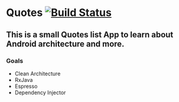 # Quotes  [![Build Status](https://travis-ci.org/srgtrujillo/quotes.svg?branch=master)](https://travis-ci.org/srgtrujillo/quotes)

## This is a small Quotes list App to learn about Android architecture and more.

### Goals

- Clean Architecture
- RxJava
- Espresso
- Dependency Injector

